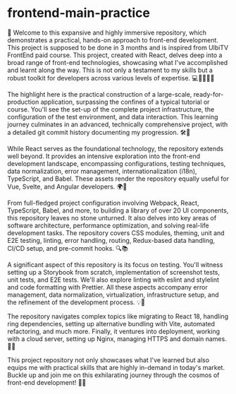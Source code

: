 # frontend-main-practice
🚀 Welcome to this expansive and highly immersive repository, which demonstrates a practical, hands-on approach to front-end development. This project is supposed to be done in 3 months and is inspired from UlbiTV FrontEnd paid course. This project, created with React, delves deep into a broad range of front-end technologies, showcasing what I've accomplished and learnt along the way. This is not only a testament to my skills but a robust toolkit for developers across various levels of expertise. 💻👨‍💻👩‍💻

The highlight here is the practical construction of a large-scale, ready-for-production application, surpassing the confines of a typical tutorial or course. You'll see the set-up of the complete project infrastructure, the configuration of the test environment, and data interaction. This learning journey culminates in an advanced, technically comprehensive project, with a detailed git commit history documenting my progression. 🛠️🔧

While React serves as the foundational technology, the repository extends well beyond. It provides an intensive exploration into the front-end development landscape, encompassing configurations, testing techniques, data normalization, error management, internationalization (i18n), TypeScript, and Babel. These assets render the repository equally useful for Vue, Svelte, and Angular developers. 🌍👏

From full-fledged project configuration involving Webpack, React, TypeScript, Babel, and more, to building a library of over 20 UI components, this repository leaves no stone unturned. It also delves into key areas of software architecture, performance optimization, and solving real-life development tasks. The repository covers CSS modules, theming, unit and E2E testing, linting, error handling, routing, Redux-based data handling, CI/CD setup, and pre-commit hooks. 🔍📚

A significant aspect of this repository is its focus on testing. You'll witness setting up a Storybook from scratch, implementation of screenshot tests, unit tests, and E2E tests. We'll also explore linting with eslint and stylelint and code formatting with Prettier. All these aspects accompany error management, data normalization, virtualization, infrastructure setup, and the refinement of the development process. 💡🔬

The repository navigates complex topics like migrating to React 18, handling ring dependencies, setting up alternative bundling with Vite, automated refactoring, and much more. Finally, it ventures into deployment, working with a cloud server, setting up Nginx, managing HTTPS and domain names. 🏁🚀

This project repository not only showcases what I've learned but also equips me with practical skills that are highly in-demand in today's market. Buckle up and join me on this exhilarating journey through the cosmos of front-end development! 🌟🔥
